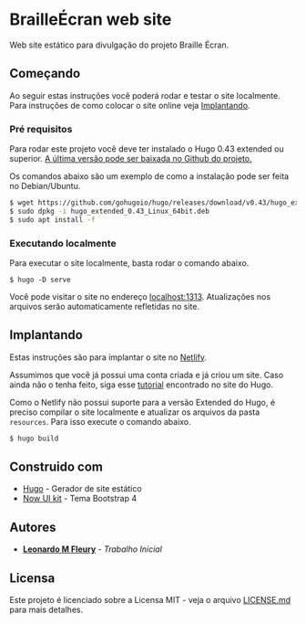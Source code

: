 # BrailleÉcran web site

Web site estático para divulgação do projeto Braille Écran.

## Começando

Ao seguir estas instruções você poderá rodar e testar o site localmente. Para instruções de como colocar o site online veja [Implantando](#Implantando).

### Pré requisitos

Para rodar este projeto você deve ter instalado o Hugo 0.43 extended ou superior. [A última versão pode ser baixada no Github do projeto.](https://github.com/gohugoio/hugo/releases/latest)

Os comandos abaixo são um exemplo de como a instalação pode ser feita no Debian/Ubuntu. 
```bash
$ wget https://github.com/gohugoio/hugo/releases/download/v0.43/hugo_extended_0.43_Linux_64bit.deb
$ sudo dpkg -i hugo_extended_0.43_Linux_64bit.deb
$ sudo apt install -f
```

### Executando localmente

Para executar o site localmente, basta rodar o comando abaixo.

```
$ hugo -D serve
```
Você pode visitar o site no endereço [localhost:1313](http://localhost:1313). Atualizações nos arquivos serão automaticamente refletidas no site.

## Implantando

Estas instruções são para implantar o site no [Netlify](https://www.netlify.com/).

Assumimos que você já possui uma conta criada e já criou um site. Caso ainda não o tenha feito, siga esse [tutorial](https://gohugo.io/hosting-and-deployment/hosting-on-netlify) encontrado no site do Hugo.

Como o Netlify não possui suporte para a versão Extended do Hugo, é preciso compilar o site localmente e atualizar os arquivos da pasta `resources`. Para isso execute o comando abaixo.

```bash
$ hugo build
```

## Construido com

* [Hugo](https://gohugo.io/) - Gerador de site estático
* [Now UI kit](https://www.creative-tim.com/product/now-ui-kit) - Tema Bootstrap 4

## Autores

* **[Leonardo M Fleury](https://github.com/leuzera)** - *Trabalho Inicial*

## Licensa

Este projeto é licenciado sobre a Licensa MIT - veja o arquivo [LICENSE.md](LICENSE.md) para mais detalhes.